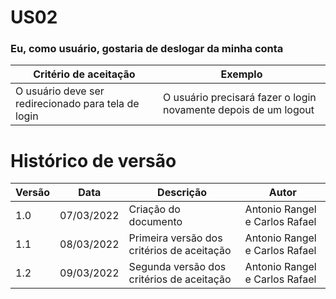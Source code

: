 # US02

### Eu, como usuário, gostaria de deslogar da minha conta

| Critério de aceitação                               | Exemplo                                                         |
| --------------------------------------------------- | --------------------------------------------------------------- |
| O usuário deve ser redirecionado para tela de login | O usuário precisará fazer o login novamente depois de um logout |

# Histórico de versão

| Versão | Data       | Descrição                                  | Autor                          |
| ------ | ---------- | ------------------------------------------ | ------------------------------ |
| 1.0    | 07/03/2022 | Criação do documento                       | Antonio Rangel e Carlos Rafael |
| 1.1    | 08/03/2022 | Primeira versão dos critérios de aceitação | Antonio Rangel e Carlos Rafael |
| 1.2    | 09/03/2022 | Segunda versão dos critérios de aceitação  | Antonio Rangel e Carlos Rafael |
